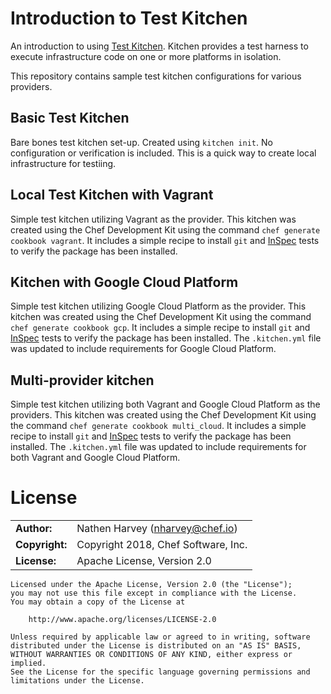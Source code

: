 # Introduction to Test Kitchen

An introduction to using [Test Kitchen](https://kitchen.ci/).  Kitchen provides a test harness to execute infrastructure code on one or more platforms in isolation.

This repository contains sample test kitchen configurations for various providers.

## Basic Test Kitchen

Bare bones test kitchen set-up.  Created using `kitchen init`.  No configuration or verification is included.  This is a quick way to create local infrastructure for testiing.

## Local Test Kitchen with Vagrant

Simple test kitchen utilizing Vagrant as the provider.  This kitchen was created using the Chef Development Kit using the command `chef generate cookbook vagrant`.  It includes a simple recipe to install `git` and [InSpec](https://www.inspec.io/) tests to verify the package has been installed.

## Kitchen with Google Cloud Platform

Simple test kitchen utilizing Google Cloud Platform as the provider.  This kitchen was created using the Chef Development Kit using the command `chef generate cookbook gcp`.  It includes a simple recipe to install `git` and [InSpec](https://www.inspec.io/) tests to verify the package has been installed.  The `.kitchen.yml` file was updated to include requirements for Google Cloud Platform.

## Multi-provider kitchen

Simple test kitchen utilizing both Vagrant and Google Cloud Platform as the providers.  This kitchen was created using the Chef Development Kit using the command `chef generate cookbook multi_cloud`.  It includes a simple recipe to install `git` and [InSpec](https://www.inspec.io/) tests to verify the package has been installed.  The `.kitchen.yml` file was updated to include requirements for both Vagrant and Google Cloud Platform.

# License

|                      |                                          |
|:---------------------|:-----------------------------------------|
| **Author:**          | Nathen Harvey (<nharvey@chef.io>)
| **Copyright:**       | Copyright 2018, Chef Software, Inc.
| **License:**         | Apache License, Version 2.0

```
Licensed under the Apache License, Version 2.0 (the "License");
you may not use this file except in compliance with the License.
You may obtain a copy of the License at

    http://www.apache.org/licenses/LICENSE-2.0

Unless required by applicable law or agreed to in writing, software
distributed under the License is distributed on an "AS IS" BASIS,
WITHOUT WARRANTIES OR CONDITIONS OF ANY KIND, either express or implied.
See the License for the specific language governing permissions and
limitations under the License.
```
